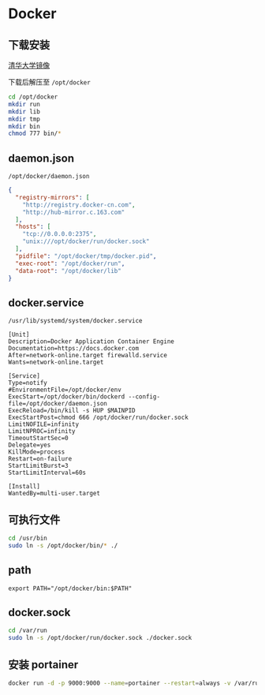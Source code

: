 # Docker

## 下载安装

[清华大学镜像](https://mirrors.tuna.tsinghua.edu.cn/docker-ce/linux/static/stable/x86_64/)

下载后解压至 `/opt/docker`

```bash
cd /opt/docker
mkdir run
mkdir lib
mkdir tmp
mkdir bin
chmod 777 bin/*
```

## daemon.json

`/opt/docker/daemon.json`

```json
{
  "registry-mirrors": [
    "http://registry.docker-cn.com",
    "http://hub-mirror.c.163.com"
  ],
  "hosts": [
    "tcp://0.0.0.0:2375",
    "unix:///opt/docker/run/docker.sock"
  ],
  "pidfile": "/opt/docker/tmp/docker.pid",
  "exec-root": "/opt/docker/run",
  "data-root": "/opt/docker/lib"
}
```

## docker.service

`/usr/lib/systemd/system/docker.service`

```text
[Unit]
Description=Docker Application Container Engine
Documentation=https://docs.docker.com
After=network-online.target firewalld.service
Wants=network-online.target

[Service]
Type=notify
#EnvironmentFile=/opt/docker/env
ExecStart=/opt/docker/bin/dockerd --config-file=/opt/docker/daemon.json
ExecReload=/bin/kill -s HUP $MAINPID
ExecStartPost=chmod 666 /opt/docker/run/docker.sock
LimitNOFILE=infinity
LimitNPROC=infinity
TimeoutStartSec=0
Delegate=yes
KillMode=process
Restart=on-failure
StartLimitBurst=3
StartLimitInterval=60s

[Install]
WantedBy=multi-user.target
```

## 可执行文件

```bash
cd /usr/bin
sudo ln -s /opt/docker/bin/* ./
```

## path

```text
export PATH="/opt/docker/bin:$PATH"
```

## docker.sock

```bash
cd /var/run
sudo ln -s /opt/docker/run/docker.sock ./docker.sock
```

## 安装 portainer

```bash
docker run -d -p 9000:9000 --name=portainer --restart=always -v /var/run/docker.sock:/var/run/docker.sock -v portainer_data:/data portainer/portainer-ce
```
